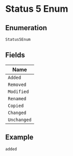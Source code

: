 
# Status 5 Enum

## Enumeration

`Status5Enum`

## Fields

| Name |
|  --- |
| `Added` |
| `Removed` |
| `Modified` |
| `Renamed` |
| `Copied` |
| `Changed` |
| `Unchanged` |

## Example

```
added
```

